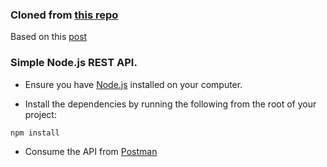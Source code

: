 <!-- created following https://www.section.io/engineering-education/documenting-node-js-rest-api-using-swagger/ -->
### Cloned from [this repo](https://github.com/mwangiKibui/node.js-simple-api)
Based on this [post](https://www.section.io/engineering-education/documenting-node-js-rest-api-using-swagger/)

### Simple Node.js REST API.

- Ensure you have [Node.js](https://nodejs.org/en/) installed on your computer.

- Install the dependencies by running the following from the root of your project:

```bash
npm install
```

- Consume the API from [Postman](https://www.postman.com/)
